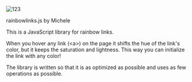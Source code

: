 ![123](http://www.thisiscolossal.com/wp-content/uploads/2015/03/florian-1.gif)

rainbowlinks.js by Michele
  
This is a JavaScript library for rainbow links.

When you hover any link (&lt;a&gt;) on the page it
shifts the hue of the link's color, but it keeps
the saturation and lightness. This way you can
initialize the link with any color!

The library is written so that it is as
optimized as possible and uses as few operations
as possible.

